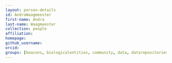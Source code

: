 ```yaml
---
layout: person-details
id: AndraWaagmeester
first-name: Andra
last-name: Waagmeester
collection: people
affiliation:
homepage:
github_username:
orcid:
groups: [beacons, biologicalentities, community, data, datarepositories, events, labprotocols, organizations, people, phenotypes, proteins, samples, standards, tools, trainingmaterials, validation]
---
```

